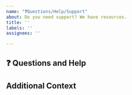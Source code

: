 ```yaml
---
name: "❓Questions/Help/Support"
about: Do you need support? We have resources.
title: ''
labels: ''
assignees: ''

---
```


## ❓ Questions and Help

<!-- A clear and concise description of the question. -->

## Additional Context

<!-- Add any other context about the problem here. -->
